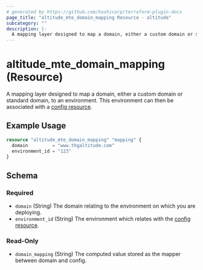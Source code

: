 ```yaml
---
# generated by https://github.com/hashicorp/terraform-plugin-docs
page_title: "altitude_mte_domain_mapping Resource - altitude"
subcategory: ""
description: |-
  A mapping layer designed to map a domain, either a custom domain or standard domain, to an environment. This environment can then be associated with a config resource https://registry.terraform.io/providers/THG-Headless/altitude/latest/docs/resources/mte_config.
---
```


# altitude_mte_domain_mapping (Resource)

A mapping layer designed to map a domain, either a custom domain or standard domain, to an environment. This environment can then be associated with a [config resource](https://registry.terraform.io/providers/THG-Headless/altitude/latest/docs/resources/mte_config).

## Example Usage

```terraform
resource "altitude_mte_domain_mapping" "mapping" {
  domain         = "www.thgaltitude.com"
  environment_id = "123"
}
```

<!-- schema generated by tfplugindocs -->
## Schema

### Required

- `domain` (String) The domain relating to the environment on which you are deploying.
- `environment_id` (String) The environment which relates with the [config resource](https://registry.terraform.io/providers/THG-Headless/altitude/latest/docs/resources/mte_config).

### Read-Only

- `domain_mapping` (String) The computed value stored as the mapper between domain and config.

